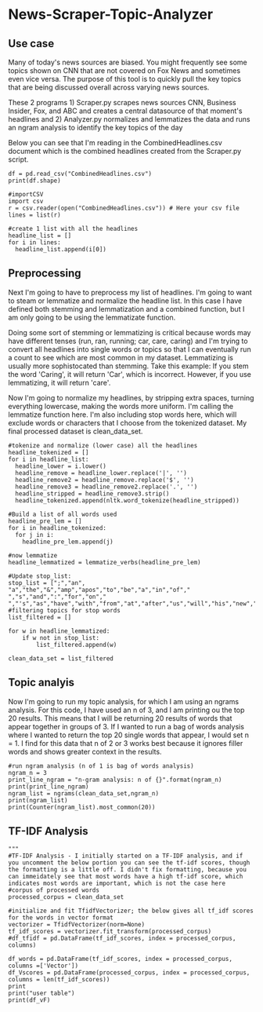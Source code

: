 # News-Scraper-Topic-Analyzer

## Use case

Many of today's news sources are biased. You might frequently see some topics shown on CNN that are not covered on Fox News and sometimes even vice versa. The purpose of this tool is to quickly pull the key topics that are being discussed overall across varying news sources. 

These 2 programs 1) Scraper.py scrapes news sources CNN, Business Insider, Fox, and ABC and creates a central datasource of that moment's headlines and 2) Analyzer.py normalizes and lemmatizes the data and runs an ngram analysis to identify the key topics of the day

Below you can see that I'm reading in the CombinedHeadlines.csv document which is the combined headlines created from the Scraper.py script. 

```
df = pd.read_csv("CombinedHeadlines.csv")
print(df.shape)

#importCSV
import csv
r = csv.reader(open("CombinedHeadlines.csv")) # Here your csv file
lines = list(r)

#create 1 list with all the headlines
headline_list = []
for i in lines:
  headline_list.append(i[0])
```
## Preprocessing

Next I'm going to have to preprocess my list of headlines. I'm going to want to steam or lemmatize and normalize the headline list. In this case I have defined both stemming and lemmatization and a combined function, but I am only going to be using the lemmatizate function.

Doing some sort of stemming or lemmatizing is critical because words may have different tenses (run, ran, running; car, care, caring) and I'm trying to convert all headlines into single words or topics so that I can eventually run a count to see which are most common in my dataset. Lemmatizing is usually more sophistocated than stemming. Take this example: If you stem the word 'Caring', it will return 'Car', which is incorrect. However, if you use lemmatizing, it will return 'care'.

Now I'm going to normalize my headlines, by stripping extra spaces, turning everything lowercase, making the words more uniform. I'm calling the lemmatize function here. I'm also including stop words here, which will exclude words or characters that I choose from the tokenized dataset. My final processed dataset is clean_data_set.

```
#tokenize and normalize (lower case) all the headlines
headline_tokenized = []
for i in headline_list:
  headline_lower = i.lower()
  headline_remove = headline_lower.replace('|', '')
  headline_remove2 = headline_remove.replace('$', '')
  headline_remove3 = headline_remove2.replace('.', '')
  headline_stripped = headline_remove3.strip()
  headline_tokenized.append(nltk.word_tokenize(headline_stripped))

#Build a list of all words used
headline_pre_lem = []
for i in headline_tokenized:
  for j in i:
    headline_pre_lem.append(j)

#now lemmatize
headline_lemmatized = lemmatize_verbs(headline_pre_lem)

#Update stop_list:
stop_list = [";","an", "a","the","&","amp","apos","to","be","a","in","of"," ","s","and",":","for","on","  ","'s","as","have","with","from","at","after","us","will","his","new","'","it","that"]
#filtering topics for stop words
list_filtered = []

for w in headline_lemmatized:
    if w not in stop_list:
        list_filtered.append(w)

clean_data_set = list_filtered
```
## Topic analyis
Now I'm going to run my topic analysis, for which I am using an ngrams analysis. For this code, I have used an n of 3, and I am printing ou the top 20 results. This means that I will be returning 20 results of words that appear together in groups of 3. If I wanted to run a bag of words analysis where I wanted to return the top 20 single words that appear, I would set n = 1. I find for this data that n of 2 or 3 works best because it ignores filler words and shows greater context in the results.

```
#run ngram analysis (n of 1 is bag of words analysis)
ngram_n = 3
print_line_ngram = "n-gram analysis: n of {}".format(ngram_n)
print(print_line_ngram)
ngram_list = ngrams(clean_data_set,ngram_n)
print(ngram_list)
print(Counter(ngram_list).most_common(20))
```

## TF-IDF Analysis

```
"""
#TF-IDF Analysis - I initially started on a TF-IDF analysis, and if you uncomment the below portion you can see the tf-idf scores, though the formatting is a little off. I didn't fix formatting, because you can immeidately see that most words have a high tf-idf score, which indicates most words are important, which is not the case here
#corpus of processed words
processed_corpus = clean_data_set

#initialize and fit TfidfVectorizer; the below gives all tf_idf scores for the words in vector format
vectorizer = TfidfVectorizer(norm=None)
tf_idf_scores = vectorizer.fit_transform(processed_corpus)
#df_tfidf = pd.DataFrame(tf_idf_scores, index = processed_corpus, columns)

df_words = pd.DataFrame(tf_idf_scores, index = processed_corpus, columns =['Vector']) 
df_Vscores = pd.DataFrame(processed_corpus, index = processed_corpus, columns = len(tf_idf_scores)) 
print
print("user table")
print(df_vF)
